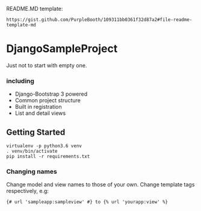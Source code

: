README.MD template:
```
https://gist.github.com/PurpleBooth/109311bb0361f32d87a2#file-readme-template-md
```

# DjangoSampleProject

Just not to start with empty one. 

### including
* Django-Bootstrap 3 powered
* Common project structure
* Built in registration
* List and detail views 

## Getting Started
```
virtualenv -p python3.6 venv
. venv/bin/activate
pip install -r requirements.txt
```
### Changing names
Change model and view names to those of your own.
Change template tags respectively, e.g:
 
```
{# url 'sampleapp:sampleview' #} to {% url 'yourapp:view' %}
```
